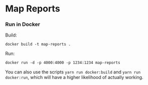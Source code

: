 # Map Reports

### Run in Docker

Build:

```
docker build -t map-reports .
```

Run:

```
docker run -d -p 4000:4000 -p 1234:1234 map-reports
```

You can also use the scripts `yarn run docker:build` and `yarn run docker:run`, which will have a higher likelihood of actually working.
